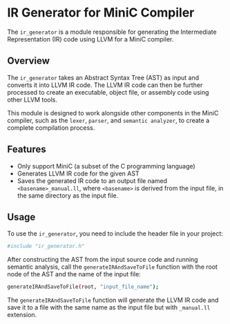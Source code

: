 # IR Generator for MiniC Compiler

The `ir_generator` is a module responsible for generating the Intermediate Representation (IR) code using LLVM for a MiniC compiler.

## Overview

The `ir_generator` takes an Abstract Syntax Tree (AST) as input and converts it into LLVM IR code. The LLVM IR code can then be further processed to create an executable, object file, or assembly code using other LLVM tools.

This module is designed to work alongside other components in the MiniC compiler, such as the `lexer`, `parser`, and `semantic analyzer`, to create a complete compilation process.

## Features
- Only support MiniC (a subset of the C programming language)
- Generates LLVM IR code for the given AST
- Saves the generated IR code to an output file named `<basename>_manual.ll`, where `<basename>` is derived from the input file, in the same directory as the input file.

## Usage
To use the `ir_generator`, you need to include the header file in your project:
```bash
#include "ir_generator.h"
```

After constructing the AST from the input source code and running semantic analysis, call the `generateIRAndSaveToFile` function with the root node of the AST and the name of the input file:
```bash
generateIRAndSaveToFile(root, "input_file_name");
```

The `generateIRAndSaveToFile` function will generate the LLVM IR code and save it to a file with the same name as the input file but with `_manual.ll` extension.